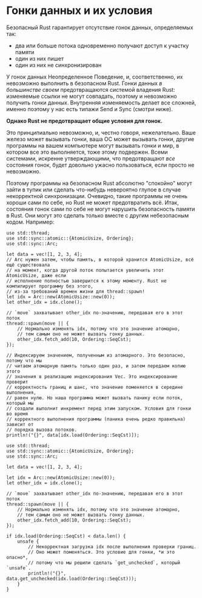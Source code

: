 # Гонки данных и их условия

Безопасный Rust гарантирует отсутствие гонок данных, определяемых так:

- два или больше потока одновременно получают доступ к участку памяти
- один из них пишет
- один из них не синхронизирован

У гонок данных Неопределенное Поведение, и, соответственно, их невозможно выполнить в безопасном Rust. Гонки данных *в большинстве своем* предотвращаются системой владения Rust: изменяемые ссылки не могут совпадать, поэтому и невозможно получить гонки данных. Внутренняя изменяемость делает все сложней, именно поэтому у нас есть типажи Send и Sync (смотри ниже).

**Однако Rust не предотвращает общие условия для гонок.**

Это принципиально невозможно, и, честно говоря, нежелательно. Ваше железо может вызывать гонки, ваша ОС может вызывать гонки, другие программы на вашем компьютере могут вызывать гонки и мир, в котором все это выполняется, тоже этому подвержен. Всеми системами, искренне утверждающими, что предотвращают *все* состояния гонок, будет довольно ужасно пользоваться, если просто не невозможно.

Поэтому программы на безопасном Rust абсолютно "спокойно" могут зайти в тупик или сделать что-нибудь невероятно глупое в случае некорректной синхронизации. Очевидно, такие программы не очень хороши сами по себе, но Rust не может предотвратить всё. Итак, состояния гонок сами по себе не могут нарушить безопасность памяти в Rust. Они могут это сделать только вместе с другим небезопасным кодом. Например:

```rust,no_run
use std::thread;
use std::sync::atomic::{AtomicUsize, Ordering};
use std::sync::Arc;

let data = vec![1, 2, 3, 4];
// Arc нужен затем, чтобы память, в которой хранится AtomicUsize, всё ещё существовала
// на момент, когда другой поток попытается увеличить этот AtomicUsize, даже если
// исполнение полностью завершится к этому моменту. Rust не компилирует программу без этого,
// из-за требований времен жизни для thread::spawn!
let idx = Arc::new(AtomicUsize::new(0));
let other_idx = idx.clone();

// `move` захватывает other_idx по-значению, передавая его в этот поток
thread::spawn(move || {
    // Нормально изменять idx, потому что это значение атомарно,
    // тем самым оно не может вызвать гонку данных.
    other_idx.fetch_add(10, Ordering::SeqCst);
});

// Индексируем значением, полученным из атомарного. Это безопасно, потому что мы
// читаем атомарную память только один раз, и затем передаем копию этого
// значения в реализацию индексирования Vec. Это индексирование проверит
// корректность границ и шанс, что значение поменяется в середине выполнения,
// равен нулю. Но наша программа может вызвать панику если поток, который мы
// создали выполнит инкремент перед этим запуском. Условия для гонки во время
// корректного выполнения программы (паника очень редко правильна) зависит от
// порядка вызова потоков.
println!("{}", data[idx.load(Ordering::SeqCst)]);
```

```rust,no_run
use std::thread;
use std::sync::atomic::{AtomicUsize, Ordering};
use std::sync::Arc;

let data = vec![1, 2, 3, 4];

let idx = Arc::new(AtomicUsize::new(0));
let other_idx = idx.clone();

// `move` захватывает other_idx по-значению, передавая его в этот поток
thread::spawn(move || {
    // Нормально изменять idx, потому что это значение атомарно,
    // тем самым оно не может вызвать гонку данных.
    other_idx.fetch_add(10, Ordering::SeqCst);
});

if idx.load(Ordering::SeqCst) < data.len() {
    unsafe {
        // Некорректная загрузка idx после выполнения проверки границ.
        // Оно может поменяться. Это условие для гонки, *и это опасно*,
        // потому что мы решили сделать `get_unchecked`, который `unsafe`.
        println!("{}", data.get_unchecked(idx.load(Ordering::SeqCst)));
    }
}
```
